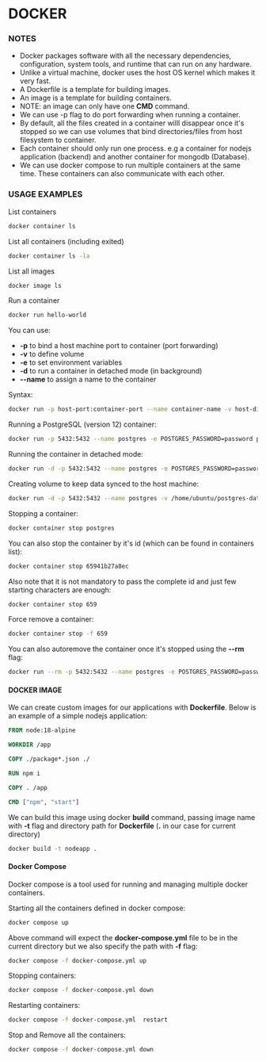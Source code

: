 # DOCKER

### NOTES

- Docker packages software with all the necessary dependencies, configuration, system tools, and runtime that can run on any hardware.
- Unlike a virtual machine, docker uses the host OS kernel which makes it very fast.
- A Dockerfile is a template for building images.
- An image is a template for building containers.
- NOTE: an image can only have one **CMD** command.
- We can use -p flag to do port forwarding when running a container.
- By default, all the files created in a container willl disappear once it's stopped so we can use volumes that bind directories/files from host filesystem to container.
- Each container should only run one process. e.g a container for nodejs application (backend) and another container for mongodb (Database).
- We can use docker compose to run multiple containers at the same time. These containers can also communicate with each other.

### USAGE EXAMPLES

List containers

```bash
docker container ls
```

List all containers (including exited)

```bash
docker container ls -la
```

List all images

```bash
docker image ls
```

Run a container

```bash
docker run hello-world
```

You can use:

- **-p** to bind a host machine port to container (port forwarding)
- **-v** to define volume
- **-e** to set environment variables
- **-d** to run a container in detached mode (in background)
- **--name** to assign a name to the container

Syntax:

```bash
docker run -p host-port:container-port --name container-name -v host-directory:container-directory -e CONTAINER_VARS=value image-name:tag
```

Running a PostgreSQL (version 12) container:

```bash
docker run -p 5432:5432 --name postgres -e POSTGRES_PASSWORD=password postgres:12
```

Running the container in detached mode:

```bash
docker run -d -p 5432:5432 --name postgres -e POSTGRES_PASSWORD=password postgres:12
```

Creating volume to keep data synced to the host machine:

```bash
docker run -d -p 5432:5432 --name postgres -v /home/ubuntu/postgres-data:/var/lib/postgresql/data -e POSTGRES_PASSWORD=password postgres:12
```

Stopping a container:

```bash
docker container stop postgres
```

You can also stop the container by it's id (which can be found in containers list):

```bash
docker container stop 65941b27a8ec
```

Also note that it is not mandatory to pass the complete id and just few starting characters are enough:

```bash
docker container stop 659
```

Force remove a container:

```bash
docker container stop -f 659
```

You can also autoremove the container once it's stopped using the **--rm** flag:

```bash
docker run --rm -p 5432:5432 --name postgres -e POSTGRES_PASSWORD=password postgres:12
```

#### DOCKER IMAGE

We can create custom images for our applications with **Dockerfile**. Below is an example of a simple nodejs application:

```Dockerfile
FROM node:18-alpine

WORKDIR /app

COPY ./package*.json ./

RUN npm i

COPY . /app

CMD ["npm", "start"]

```

We can build this image using docker **build** command, passing image name with **-t** flag and directory path for **Dockerfile** (**.** in our case for current directory)

```bash
docker build -t nodeapp .
```

#### Docker Compose

Docker compose is a tool used for running and managing multiple docker containers.

Starting all the containers defined in docker compose:

```bash
docker compose up
```

Above command will expect the **docker-compose.yml** file to be in the current directory but we also specify the path with **-f** flag:

```bash
docker compose -f docker-compose.yml up
```

Stopping containers:

```bash
docker compose -f docker-compose.yml down
```

Restarting containers:

```bash
docker compose -f docker-compose.yml  restart
```

Stop and Remove all the containers:

```bash
docker compose -f docker-compose.yml down
```
